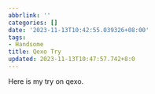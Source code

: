 ```yaml
---
abbrlink: ''
categories: []
date: '2023-11-13T10:42:55.039326+08:00'
tags:
- Handsome
title: Qexo Try
updated: 2023-11-13T10:47:57.742+8:0
---
```

Here is my try on qexo.
